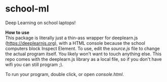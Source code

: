 # school-ml
Deep Learning on school laptops!

**How to use**      
This package is literally just a thin-ass wrapper for deeplearn.js (https://deeplearnjs.org), with a HTML console because the school computers block Inspect Element. To use, edit the _source.js_ file to change the actual program itself. You likely won't want to touch anything else. This repo comes with the deeplearn.js library as a local file, so if you don't have wifi you can still program ;).

To run your program, double click, or open _console.html_. 
